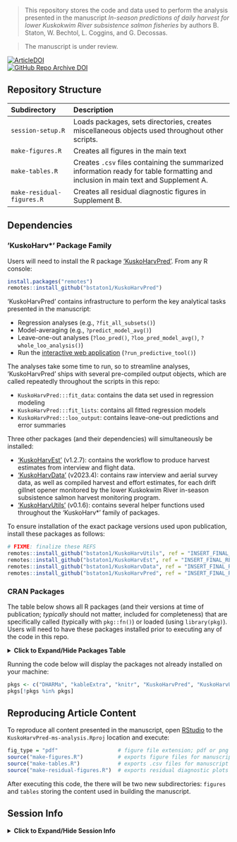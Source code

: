 
> This repository stores the code and data used to perform the analysis presented in the manuscript *In-season predictions of daily harvest for lower Kuskokwim River subsistence salmon fisheries* by authors B. Staton, W. Bechtol, L. Coggins, and G. Decossas.

> The manuscript is under review.

[![ArticleDOI](https://img.shields.io/badge/Article-PLACEHOLDER%20IF%20ACCEPTED-blue?logo=doi&logoColor=f5f5f5)]()  
[![GitHub Repo Archive DOI](https://img.shields.io/badge/GitHub%20Repo%20Archive-PLACEHOLDER%20WHEN%20MINTED-blue?logo=github)]()

## Repository Structure

| Subdirectory              | Description                                                                                                                        |
|:--------------------------|:-----------------------------------------------------------------------------------------------------------------------------------|
| `session-setup.R`         | Loads packages, sets directories, creates miscellaneous objects used throughout other scripts.                                     |
| `make-figures.R`          | Creates all figures in the main text                                                                                               |
| `make-tables.R`           | Creates `.csv` files containing the summarized information ready for table formatting and inclusion in main text and Supplement A. |
| `make-residual-figures.R` | Creates all residual diagnostic figures in Supplement B.                                                                           |

## Dependencies

### ’KuskoHarv\*’ Package Family

Users will need to install the R package [‘KuskoHarvPred’](https://github.com/bstaton1/KuskoHarvPred).
From any R console:

``` r
install.packages("remotes")
remotes::install_github("bstaton1/KuskoHarvPred")
```

‘KuskoHarvPred’ contains infrastructure to perform the key analytical tasks presented in the manuscript:

- Regression analyses (e.g., `?fit_all_subsets()`)
- Model-averaging (e.g., `?predict_model_avg()`)
- Leave-one-out analyses (`?loo_pred()`, `?loo_pred_model_avg()`, `?whole_loo_analysis()`)
- Run the [interactive web application](https://bstaton.shinyapps.io/KuskoHarvPred-tool/) (`?run_predictive_tool()`)

The analyses take some time to run, so to streamline analyses, ‘KuskoHarvPred’ ships with several pre-compiled output objects, which are called repeatedly throughout the scripts in this repo:

- `KuskoHarvPred:::fit_data`: contains the data set used in regression modeling
- `KuskoHarvPred:::fit_lists`: contains all fitted regression models
- `KuskoHarvPred:::loo_output`: contains leave-one-out predictions and error summaries

Three other packages (and their dependencies) will simultaneously be installed:

- [‘KuskoHarvEst’](https://github.com/bstaton1/KuskoHarvEst) (v1.2.7): contains the workflow to produce harvest estimates from interview and flight data.
- [‘KuskoHarvData’](https://github.com/bstaton1/KuskoHarvData) (v2023.4): contains raw interview and aerial survey data, as well as compiled harvest and effort estimates, for each drift gillnet opener monitored by the lower Kuskokwim River in-season subsistence salmon harvest monitoring program.
- [‘KuskoHarvUtils’](https://github.com/bstaton1/KuskoHarvUtils) (v0.1.6): contains several helper functions used throughout the ‘KuskoHarv\*’ family of packages.

To ensure installation of the exact package versions used upon publication, install these packages as follows:

``` r
# FIXME: finalize these REFS
remotes::install_github("bstaton1/KuskoHarvUtils", ref = "INSERT_FINAL_REF")
remotes::install_github("bstaton1/KuskoHarvEst", ref = "INSERT_FINAL_REF")
remotes::install_github("bstaton1/KuskoHarvData", ref = "INSERT_FINAL_REF")
remotes::install_github("bstaton1/KuskoHarvPred", ref = "INSERT_FINAL_REF")
```

### CRAN Packages

The table below shows all R packages (and their versions at time of publication; *typically* should not matter, included for completeness) that are specifically called (typically with `pkg::fn()`) or loaded (using `library(pkg)`).
Users will need to have these packages installed prior to executing any of the code in this repo.

<details>
<summary>
<b>Click to Expand/Hide Packages Table</b>
</summary>

| Package                                                            | Version | Description                                                                           |
|:-------------------------------------------------------------------|--------:|:--------------------------------------------------------------------------------------|
| [`DHARMa`](https://CRAN.R-project.org/package=DHARMa)              |   0.4.6 | Residual Diagnostics for Hierarchical (Multi-Level / Mixed) Regression Models         |
| [`kableExtra`](https://CRAN.R-project.org/package=kableExtra)      |   1.4.0 | Construct Complex Table with ‘kable’ and Pipe Syntax                                  |
| [`knitr`](https://CRAN.R-project.org/package=knitr)                |    1.48 | A General-Purpose Package for Dynamic Report Generation in R                          |
| [`KuskoHarvPred`](https://www.github.com/bstaton1/KuskoHarvPred)   |  2023.2 | Harvest and Effort Predictions for Lower Kuskokwim River Subsistence Salmon Fisheries |
| [`KuskoHarvUtils`](https://www.github.com/bstaton1/KuskoHarvUtils) |   0.1.6 | Utility Functions to Support ‘KuskoHarv’ Family of Packages                           |
| [`lubridate`](https://CRAN.R-project.org/package=lubridate)        |   1.9.3 | Make Dealing with Dates a Little Easier                                               |
| [`MuMIn`](https://CRAN.R-project.org/package=MuMIn)                |  1.48.4 | Multi-Model Inference                                                                 |
| [`qgam`](https://CRAN.R-project.org/package=qgam)                  |   1.3.4 | Smooth Additive Quantile Regression Models                                            |
| [`reshape2`](https://CRAN.R-project.org/package=reshape2)          |   1.4.4 | Flexibly Reshape Data: A Reboot of the Reshape Package                                |
| [`rmarkdown`](https://CRAN.R-project.org/package=rmarkdown)        |    2.27 | Dynamic Documents for R                                                               |
| [`scales`](https://CRAN.R-project.org/package=scales)              |   1.3.0 | Scale Functions for Visualization                                                     |
| [`stringr`](https://CRAN.R-project.org/package=stringr)            |   1.5.1 | Simple, Consistent Wrappers for Common String Operations                              |
| [`this.path`](https://CRAN.R-project.org/package=this.path)        |   2.5.0 | Get Executing Script’s Path                                                           |

</details>

Running the code below will display the packages not already installed on your machine:

``` r
pkgs <- c("DHARMa", "kableExtra", "knitr", "KuskoHarvPred", "KuskoHarvUtils", "lubridate", "MuMIn", "qgam", "reshape2", "rmarkdown", "scales", "stringr", "this.path")
pkgs[!pkgs %in% pkgs]
```

## Reproducing Article Content

To reproduce all content presented in the manuscript, open [RStudio](https://posit.co/download/rstudio-desktop/) to the `KuskoHarvPred-ms-analysis.Rproj` location and execute:

``` r
fig_type = "pdf"                   # figure file extension; pdf or png
source("make-figures.R")           # exports figure files for manuscript
source("make-tables.R")            # exports .csv files for manuscript
source("make-residual-figures.R")  # exports residual diagnostic plots
```

After executing this code, the there will be two new subdirectories: `figures` and `tables` storing the content used in building the manuscript.

## Session Info

<details>
<summary>
<b>Click to Expand/Hide Session Info</b>
</summary>

    ## ─ Session info ───────────────────────────────────────────────────────────────
    ##  setting  value
    ##  version  R version 4.4.1 (2024-06-14 ucrt)
    ##  os       Windows 11 x64 (build 22000)
    ##  system   x86_64, mingw32
    ##  ui       RTerm
    ##  language (EN)
    ##  collate  English_United States.utf8
    ##  ctype    English_United States.utf8
    ##  tz       America/Los_Angeles
    ##  date     2024-08-10
    ##  pandoc   2.19.2 @ C:/Program Files/RStudio/resources/app/bin/quarto/bin/tools/ (via rmarkdown)
    ## 
    ## ─ Packages ───────────────────────────────────────────────────────────────────
    ##  ! package        * version  date (UTC) lib source
    ##    boot             1.3-30   2024-02-26 [2] CRAN (R 4.4.1)
    ##    cli              3.6.3    2024-06-21 [1] CRAN (R 4.4.1)
    ##    codetools        0.2-20   2024-03-31 [2] CRAN (R 4.4.1)
    ##    colorspace       2.1-1    2024-07-26 [1] CRAN (R 4.4.1)
    ##    DHARMa         * 0.4.6    2022-09-08 [1] CRAN (R 4.4.1)
    ##    digest           0.6.36   2024-06-23 [1] CRAN (R 4.4.1)
    ##    doParallel       1.0.17   2022-02-07 [1] CRAN (R 4.4.1)
    ##    evaluate         0.24.0   2024-06-10 [1] CRAN (R 4.4.1)
    ##    fastmap          1.2.0    2024-05-15 [1] CRAN (R 4.4.1)
    ##    foreach          1.5.2    2022-02-02 [1] CRAN (R 4.4.1)
    ##    generics         0.1.3    2022-07-05 [1] CRAN (R 4.4.1)
    ##    glue             1.7.0    2024-01-09 [1] CRAN (R 4.4.1)
    ##    htmltools        0.5.8.1  2024-04-04 [1] CRAN (R 4.4.1)
    ##    httpuv           1.6.15   2024-03-26 [1] CRAN (R 4.4.1)
    ##    iterators        1.0.14   2022-02-05 [1] CRAN (R 4.4.1)
    ##    kableExtra     * 1.4.0    2024-01-24 [1] CRAN (R 4.4.1)
    ##    knitr          * 1.48     2024-07-07 [1] CRAN (R 4.4.1)
    ##    KuskoHarvPred  * 2023.2   2024-08-10 [1] Github (bstaton1/KuskoHarvPred@38c82e6)
    ##    KuskoHarvUtils * 0.1.6    2024-08-10 [1] local
    ##    later            1.3.2    2023-12-06 [1] CRAN (R 4.4.1)
    ##    lattice          0.22-6   2024-03-20 [2] CRAN (R 4.4.1)
    ##    lifecycle        1.0.4    2023-11-07 [1] CRAN (R 4.4.1)
    ##    lme4             1.1-35.5 2024-07-03 [1] CRAN (R 4.4.1)
    ##    lubridate      * 1.9.3    2023-09-27 [1] CRAN (R 4.4.1)
    ##    magrittr         2.0.3    2022-03-30 [1] CRAN (R 4.4.1)
    ##    MASS             7.3-60.2 2024-04-26 [2] CRAN (R 4.4.1)
    ##    Matrix           1.7-0    2024-04-26 [2] CRAN (R 4.4.1)
    ##    mgcv           * 1.9-1    2023-12-21 [2] CRAN (R 4.4.1)
    ##    mime             0.12     2021-09-28 [1] CRAN (R 4.4.0)
    ##    minqa            1.2.7    2024-05-20 [1] CRAN (R 4.4.1)
    ##    MuMIn          * 1.48.4   2024-06-22 [1] CRAN (R 4.4.1)
    ##    munsell          0.5.1    2024-04-01 [1] CRAN (R 4.4.1)
    ##    nlme           * 3.1-164  2023-11-27 [2] CRAN (R 4.4.1)
    ##    nloptr           2.1.1    2024-06-25 [1] CRAN (R 4.4.1)
    ##    plyr             1.8.9    2023-10-02 [1] CRAN (R 4.4.1)
    ##    promises         1.3.0    2024-04-05 [1] CRAN (R 4.4.1)
    ##    qgam           * 1.3.4    2021-11-22 [1] CRAN (R 4.4.1)
    ##    R6               2.5.1    2021-08-19 [1] CRAN (R 4.4.1)
    ##    Rcpp             1.0.13   2024-07-17 [1] CRAN (R 4.4.1)
    ##    renv             1.0.7    2024-04-11 [1] CRAN (R 4.4.1)
    ##    reshape2       * 1.4.4    2020-04-09 [1] CRAN (R 4.4.1)
    ##    rlang            1.1.4    2024-06-04 [1] CRAN (R 4.4.1)
    ##    rmarkdown      * 2.27     2024-05-17 [1] CRAN (R 4.4.1)
    ##    rstudioapi       0.16.0   2024-03-24 [1] CRAN (R 4.4.1)
    ##    scales         * 1.3.0    2023-11-28 [1] CRAN (R 4.4.1)
    ##    sessioninfo      1.2.2    2021-12-06 [1] CRAN (R 4.4.1)
    ##    shiny            1.9.1    2024-08-01 [1] CRAN (R 4.4.1)
    ##    stringi          1.8.4    2024-05-06 [1] CRAN (R 4.4.0)
    ##    stringr        * 1.5.1    2023-11-14 [1] CRAN (R 4.4.1)
    ##    svglite          2.1.3    2023-12-08 [1] CRAN (R 4.4.1)
    ##    systemfonts      1.1.0    2024-05-15 [1] CRAN (R 4.4.1)
    ##  D this.path      * 2.5.0    2024-06-29 [1] CRAN (R 4.4.1)
    ##    timechange       0.3.0    2024-01-18 [1] CRAN (R 4.4.1)
    ##    vctrs            0.6.5    2023-12-01 [1] CRAN (R 4.4.1)
    ##    viridisLite      0.4.2    2023-05-02 [1] CRAN (R 4.4.1)
    ##    xfun             0.46     2024-07-18 [1] CRAN (R 4.4.1)
    ##    xml2             1.3.6    2023-12-04 [1] CRAN (R 4.4.1)
    ##    xtable           1.8-4    2019-04-21 [1] CRAN (R 4.4.1)
    ##    yaml             2.3.10   2024-07-26 [1] CRAN (R 4.4.1)
    ## 
    ##  [1] C:/Users/bstaton/AppData/Local/R/win-library/4.4
    ##  [2] C:/Program Files/R/R-4.4.1/library
    ## 
    ##  D ── DLL MD5 mismatch, broken installation.
    ## 
    ## ──────────────────────────────────────────────────────────────────────────────

</details>
